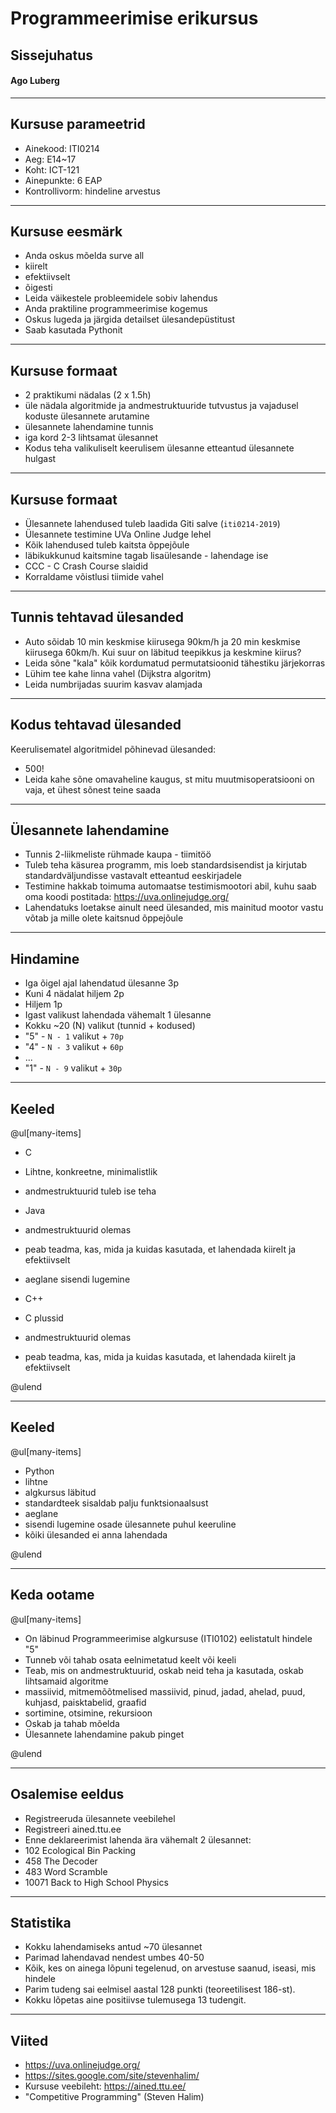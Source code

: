 # Programmeerimise erikursus
## Sissejuhatus
#### Ago Luberg

---

## Kursuse parameetrid

- Ainekood: ITI0214
- Aeg: E14~17
- Koht: ICT-121
- Ainepunkte: 6 EAP
- Kontrollivorm: hindeline arvestus

---

## Kursuse eesmärk

- Anda oskus mõelda surve all
 - kiirelt
 - efektiivselt
 - õigesti
- Leida väikestele probleemidele sobiv lahendus
- Anda praktiline programmeerimise kogemus
- Oskus lugeda ja järgida detailset ülesandepüstitust
- Saab kasutada Pythonit

---

## Kursuse formaat

- 2 praktikumi nädalas (2 x 1.5h)
 - üle nädala algoritmide ja andmestruktuuride tutvustus ja vajadusel koduste ülesannete arutamine
 - ülesannete lahendamine tunnis
 - iga kord 2-3 lihtsamat ülesannet
- Kodus teha valikuliselt keerulisem ülesanne etteantud ülesannete hulgast

---

## Kursuse formaat

- Ülesannete lahendused tuleb laadida Giti salve (`iti0214-2019`)
- Ülesannete testimine UVa Online Judge lehel
- Kõik lahendused tuleb kaitsta õppejõule
 - läbikukkunud kaitsmine tagab lisaülesande - lahendage ise
- CCC - C Crash Course slaidid
- Korraldame võistlusi tiimide vahel

---

## Tunnis tehtavad ülesanded

- Auto sõidab 10 min keskmise kiirusega 90km/h ja 20 min keskmise kiirusega 60km/h. Kui suur on läbitud teepikkus ja keskmine kiirus?
- Leida sõne "kala" kõik kordumatud permutatsioonid tähestiku järjekorras
- Lühim tee kahe linna vahel (Dijkstra algoritm)
- Leida numbrijadas suurim kasvav alamjada

---

## Kodus tehtavad ülesanded

Keerulisematel algoritmidel põhinevad ülesanded:
- 500!
- Leida kahe sõne omavaheline kaugus, st mitu muutmisoperatsiooni on vaja, et ühest sõnest teine saada

---

## Ülesannete lahendamine

- Tunnis 2-liikmeliste rühmade kaupa - tiimitöö
- Tuleb teha käsurea programm, mis loeb standardsisendist ja kirjutab standardväljundisse vastavalt etteantud eeskirjadele
- Testimine hakkab toimuma automaatse testimismootori abil, kuhu saab oma koodi postitada: https://uva.onlinejudge.org/
- Lahendatuks loetakse ainult need ülesanded, mis mainitud mootor vastu võtab ja mille olete kaitsnud õppejõule

---

## Hindamine

- Iga õigel ajal lahendatud ülesanne 3p
- Kuni 4 nädalat hiljem 2p
- Hiljem 1p
- Igast valikust lahendada vähemalt 1 ülesanne
- Kokku ~20 (N) valikut (tunnid + kodused)
- "5" - `N - 1` valikut + `70p`
- "4" - `N - 3` valikut + `60p`
- ...
- "1" - `N - 9` valikut + `30p`

---

## Keeled

@ul[many-items]
- C
 - Lihtne, konkreetne, minimalistlik
 - andmestruktuurid tuleb ise teha

- Java
 - andmestruktuurid olemas
 - peab teadma, kas, mida ja kuidas kasutada, et lahendada kiirelt ja efektiivselt
 - aeglane sisendi lugemine

- C++
 - C plussid
 - andmestruktuurid olemas
 - peab teadma, kas, mida ja kuidas kasutada, et lahendada kiirelt ja efektiivselt

@ulend

---

## Keeled

@ul[many-items]

- Python
 - lihtne
 - algkursus läbitud
 - standardteek sisaldab palju funktsionaalsust
 - aeglane
 - sisendi lugemine osade ülesannete puhul keeruline
 - kõiki ülesanded ei anna lahendada
 
@ulend
 
---

## Keda ootame

@ul[many-items]

- On läbinud Programmeerimise algkursuse (ITI0102) eelistatult hindele "5"
- Tunneb või tahab osata eelnimetatud keelt või keeli
- Teab, mis on andmestruktuurid, oskab neid teha ja kasutada, oskab lihtsamaid algoritme
 - massiivid, mitmemõõtmelised massiivid, pinud, jadad, ahelad, puud, kuhjasd, paisktabelid, graafid
 - sortimine, otsimine, rekursioon
- Oskab ja tahab mõelda
- Ülesannete lahendamine pakub pinget

@ulend

---

## Osalemise eeldus

- Registreeruda ülesannete veebilehel
- Registreeri ained.ttu.ee
- Enne deklareerimist lahenda ära vähemalt 2 ülesannet:
 - 102 Ecological Bin Packing
 - 458 The Decoder
 - 483 Word Scramble
 - 10071 Back to High School Physics
 
---

## Statistika

- Kokku lahendamiseks antud ~70 ülesannet
- Parimad lahendavad nendest umbes 40-50
- Kõik, kes on ainega lõpuni tegelenud, on arvestuse saanud, iseasi, mis hindele
- Parim tudeng sai eelmisel aastal 128 punkti (teoreetilisest 186-st).
- Kokku lõpetas aine positiivse tulemusega 13 tudengit.

---

## Viited

- https://uva.onlinejudge.org/
- https://sites.google.com/site/stevenhalim/
- Kursuse veebileht: https://ained.ttu.ee/
- "Competitive Programming" (Steven Halim)